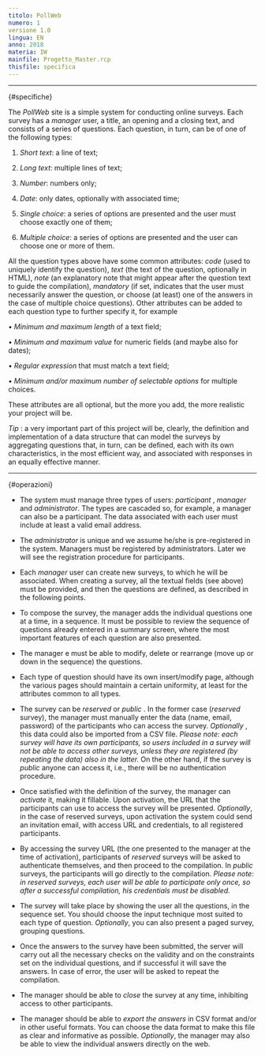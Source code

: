 ```yaml
---
titolo: PollWeb
numero: 1
versione 1.0
lingua: EN
anno: 2018
materia: IW
mainfile: Progetto_Master.rcp
thisfile: specifica
---
```


-------

{#specifiche}

The *PollWeb* site is a simple system for conducting online surveys. Each survey has a *manager* user, a title, an opening and a closing text, and consists of a series of questions. Each question, in turn, can be of one of the following types:

1) *Short text*: a line of text;

2) *Long text*: multiple lines of text;

3) *Number*: numbers only;

4) *Date*: only dates, optionally with associated time;

5) *Single choice*: a series of options are presented and the user must choose exactly one of them;

6) *Multiple choice*: a series of options are presented and the user can choose one or more of them.

All the question types above have some common attributes: *code* (used to uniquely identify the question), *text* (the text of the question, optionally in HTML), *note* (an explanatory note that might appear after the question text to guide the compilation), *mandatory* (if set, indicates that the user must necessarily answer the question, or choose (at least) one of the answers in the case of multiple choice questions). Other attributes can be added to each question type to further specify it, for example

• *Minimum and
maximum length* of a text field;

• *Minimum and
maximum value* for numeric fields (and maybe also for dates);

• *Regular
expression* that must match a text field;

• *Minimum and/or
maximum number of selectable options* for multiple choices.

These attributes are all optional, but the more you add, the more realistic your project will be.

*Tip* : a very important part of this project will be, clearly, the definition and implementation of a data structure that can model the surveys by aggregating questions that, in turn, can be defined, each with its own characteristics, in the most efficient way, and associated with responses in an equally effective manner.

-------

{#operazioni}

- The system must manage three types of users: *participant* , *manager* and *administrator*. The types are cascaded so, for example, a manager can also be a participant. The data associated with each user must include at least a valid email address.

- The *administrator* is unique and we assume he/she is pre-registered in the system. Managers must be registered by administrators. Later we will see the registration procedure for participants.

- Each *manager* user can create new surveys, to which he will be associated. When creating a survey, all the textual fields (see above) must be provided, and then the questions are defined, as described in the following points.

- To compose the survey, the manager adds the individual questions one at a time, in a sequence. It must be possible to review the sequence of questions already entered in a summary screen, where the most important features of each question are also presented.

- The manager e must be able to modify, delete or rearrange (move up or down in the sequence) the questions.

- Each type of question should have its own insert/modify page, although the various pages should maintain a certain uniformity, at least for the attributes common to all types.

- The survey can be *reserved* or *public* . In the former case (*reserved* survey), the manager must manually enter the data (name, email, password) of the participants who can access the survey. *Optionally* , this data could also be imported from a CSV file. *Please
  note: each survey will have its own participants, so users included in a survey
  will not be able to access other surveys, unless they are registered (by
  repeating the data) also in the latter.* On the other hand, if the survey is *public* anyone can access it, i.e., there will be no authentication procedure.

- Once satisfied with the definition of the survey, the manager can *activate* it, making it fillable. Upon activation, the URL that the participants can use to access the survey will be presented. *Optionally*, in the case of reserved surveys, upon activation the system could send an invitation email, with access URL and credentials, to all registered participants.

- By accessing the survey URL (the one presented to the manager at the time of activation), participants of *reserved* surveys will be asked to authenticate themselves, and then proceed to the compilation. In *public* surveys, the participants will go directly to the compilation. *Please note: in reserved surveys, each user will be able to participate only
  once, so after a successful compilation, his credentials must be disabled.*

- The survey will take place by showing the user all the questions, in the sequence set. You should choose the input technique most suited to each type of question. *Optionally*, you can also present a paged survey, grouping questions.

- Once the answers to the survey have been submitted, the server will carry out all the necessary checks on the validity and on the constraints set on the individual questions, and if successful it will save the answers. In case of error, the user will be asked to repeat the compilation.

- The manager should be able to *close* the survey at any time, inhibiting access to other participants.

- The manager should be able to *export the answers* in CSV format and/or in other useful formats. You can choose the data format to make this file as clear and informative as possible. *Optionally*, the manager may also be able to view the individual answers directly on the web.  

